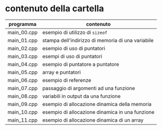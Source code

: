 # contenuto della cartella

   | programma | contenuto |
   | -------------| -------------|
   | main_00.cpp | esempio di utilizzo di ```sizeof``` |
   | main_01.cpp | stampa dell'indirizzo di memoria di una variabile |
   | main_02.cpp | esempio di uso di puntatori |
   | main_03.cpp | esempi di uso di puntatori |
   | main_04.cpp | esempio di puntatore a puntatore |
   | main_05.cpp | array e puntatori |
   | main_06.cpp | esempio di referenze |
   | main_07.cpp | passaggio di argomenti ad una funzione |
   | main_08.cpp | variabili in output da una funzione |
   | main_09.cpp | esempio di allocazione dinamica della memoria |
   | main_10.cpp | esempio di allocazione dinamica in una funzione |
   | main_11.cpp | esempio di allocazione dinamica di un array |

